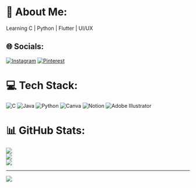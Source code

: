 # 💫 About Me:
Learning C | Python | Flutter | UI/UX


## 🌐 Socials:
[![Instagram](https://img.shields.io/badge/Instagram-%23E4405F.svg?logo=Instagram&logoColor=white)](https://instagram.com/vyshnvv._) [![Pinterest](https://img.shields.io/badge/Pinterest-%23E60023.svg?logo=Pinterest&logoColor=white)](https://pinterest.com/westarduststorerb) 

# 💻 Tech Stack:
![C](https://img.shields.io/badge/c-%2300599C.svg?style=for-the-badge&logo=c&logoColor=white) ![Java](https://img.shields.io/badge/java-%23ED8B00.svg?style=for-the-badge&logo=openjdk&logoColor=white) ![Python](https://img.shields.io/badge/python-3670A0?style=for-the-badge&logo=python&logoColor=ffdd54) ![Canva](https://img.shields.io/badge/Canva-%2300C4CC.svg?style=for-the-badge&logo=Canva&logoColor=white) ![Notion](https://img.shields.io/badge/Notion-%23000000.svg?style=for-the-badge&logo=notion&logoColor=white) ![Adobe Illustrator](https://img.shields.io/badge/adobe%20illustrator-%23FF9A00.svg?style=for-the-badge&logo=adobe%20illustrator&logoColor=white)
# 📊 GitHub Stats:
![](https://github-readme-stats.vercel.app/api?username=vyshnvv&theme=onedark&hide_border=false&include_all_commits=true&count_private=true)<br/>
![](https://github-readme-streak-stats.herokuapp.com/?user=vyshnvv&theme=onedark&hide_border=false)<br/>
![](https://github-readme-stats.vercel.app/api/top-langs/?username=vyshnvv&theme=onedark&hide_border=false&include_all_commits=true&count_private=true&layout=compact)

---
[![](https://visitcount.itsvg.in/api?id=vyshnvv&icon=0&color=2)](https://visitcount.itsvg.in)

<!-- Proudly created with GPRM ( https://gprm.itsvg.in ) -->

<!---
vyshnav2720/vyshnav2720 is a ✨ special ✨ repository because its `README.md` (this file) appears on your GitHub profile.
You can click the Preview link to take a look at your changes.
--->
